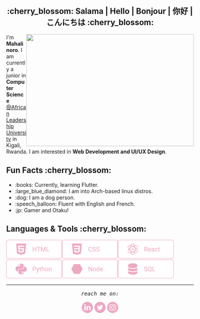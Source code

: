 <h2 align="center">:cherry_blossom: Salama | Hello | Bonjour | 你好 | こんにちは :cherry_blossom:</h2>

<img align='right' height=300 width=450 src="https://wallpapercave.com/wp/wp5055500.gif">
<p>I'm <strong>Mahalinoro</strong>. I am currently a junior in <strong>Computer Science</strong> <a href="https://www.alueducation.com/">@African Leadership University</a> in Kigali, Rwanda. I am interested in <strong>Web Development and UI/UX Design</strong>.</p>

<h2>Fun Facts :cherry_blossom:</h2>
<ul>
  <li>:books: Currently, learning Flutter.</li>
  <li>:large_blue_diamond: I am into Arch-based linux distros.</li>
  <li>:dog: I am a dog person. </li>
  <li>:speech_balloon: Fluent with English and French. </li>
  <li>:jp: Gamer and Otaku! </li>
</ul>
<h2>Languages & Tools :cherry_blossom:</h2>
<img align="left" height=50 width=150 src="https://github.com/Mahalinoro/Mahalinoro/blob/master/assets/html.png"> 
<img align="left" height=50 width=150 src="https://github.com/Mahalinoro/Mahalinoro/blob/master/assets/css.png">
<img height=50 width=150 src="https://github.com/Mahalinoro/Mahalinoro/blob/master/assets/react.png">

<img align="left" height=50 width=150 src="https://github.com/Mahalinoro/Mahalinoro/blob/master/assets/python.png">
<img align="left" height=50 width=150 src="https://github.com/Mahalinoro/Mahalinoro/blob/master/assets/node.png">
<img height=50 width=150 src="https://github.com/Mahalinoro/Mahalinoro/blob/master/assets/sql.png">

<hr></hr>      
<p align=center>
  <samp align=center><i>reach me on:</i></samp>
</p>

<p align=center>
  <a href="https://www.linkedin.com/in/mahalinoro-razafimanjato-568b19171/"><img margin-right=20 height=30 width=30 src="https://github.com/Mahalinoro/Mahalinoro/blob/master/assets/linkedin.png"></a>
   <a href="https://twitter.com/mahalinoro_raz"><img height=30 width=30 src="https://github.com/Mahalinoro/Mahalinoro/blob/master/assets/twitter.png"></a>
  <a href="https://www.instagram.com/m_a_h_a_l_y/"><img height=30 width=30 src="https://github.com/Mahalinoro/Mahalinoro/blob/master/assets/instagram.png"></a>
</p>
